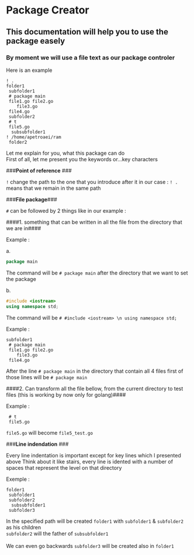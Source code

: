 # Package Creator 

## This documentation will help you to use the package easely

### By moment we will use a file text as our package controler 

Here is an example

```
! .
folder1
 subfolder1
 # package main
 file1.go file2.go
    file3.go
 file4.go
 subfolder2
 # t
 file5.go
  subsubfolder1
! /home/apetroaei/ram
 folder2
```

Let me explain for you, what this package can do <br>
First of all, let me present you the keywords or...key characters 

###**Point of reference** ###<br>

`!` change the path to the one that you introduce after it 
in our case : ```! .``` means that we remain in the same path

###**File package**###

`#` can be followed by 2 things like in our example :

####1. something that can be written in all the file from the directory that we are in####

Example : 

a.

```go
package main
```
The command will be `# package main` after the directory that we want to set the package

b.

```c++
#include <iostream>
using namespace std;
```

The command will be `# #include <iostream> \n using namespace std;`

Example :

```
subfolder1
 # package main
 file1.go file2.go
    file3.go
 file4.go
```

After the line `# package main` in the directory that contain all 4 files first of those lines will be `# package main`
 

####2. Can transform all the file bellow, from the current directory to test files (this is working by now only for golang)####

Example :

```
 # t
 file5.go
```

`file5.go` will become `file5_test.go`

###**Line indendation** ###<br>

Every line indentation is important except for key lines which I presented above
Think about it like stairs, every line is idented with a number of spaces that represent the level on that directory

Exemple :

```
folder1
 subfolder1
 subfolder2
  subsubfolder1
 subfolder3
```

In the specified path will be created `folder1` with  `subfolder1`   &    `subfolder2` as his children <br> `subfolder2` will the father of `subsubfolder1` <br><br>
We can even go backwards    `subfolder3`    will be created also in     `folder1`

